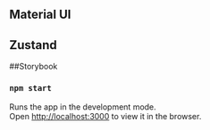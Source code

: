 ## Material UI

## Zustand

##Storybook

### `npm start`

Runs the app in the development mode.\
Open [http://localhost:3000](http://localhost:3000) to view it in the browser.

